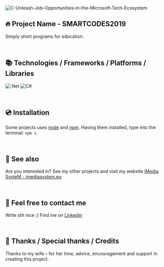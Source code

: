 ![C-Unleash-Job-Opportunities-in-the-Microsoft-Tech-Ecosystem](https://github.com/user-attachments/assets/65cd4132-eb1a-4965-82a6-71bb53467ea4)

## 🔥 Project Name - SMARTCODES2019

Simply short programs for education.

&nbsp;

## 📚 Technologies / Frameworks / Platforms / Libraries

![.Net](https://img.shields.io/badge/.NET-5C2D91?style=for-the-badge&logo=.net&logoColor=white)
![C#](https://img.shields.io/badge/c%23-%23239120.svg?style=for-the-badge&logo=csharp&logoColor=white)

&nbsp;

## 💿 Installation

Some projects uses [node](https://nodejs.org/en/) and [npm](https://www.npmjs.com/). Having them installed, type into the terminal: `npm i`.

&nbsp;

## 🔗 See also

Are you interested in? See my other projects and visit my website [iMedia SysteM - imediasystem.eu](https://imediasystem.eu/)

&nbsp;

## 📝 Feel free to contact me
Write sth nice ;) Find me on [Linkedin](https://www.linkedin.com/in/krzysztof-graca-47698997/)

&nbsp;

## 👏 Thanks / Special thanks / Credits
Thanks to my wife – for her time, advice, encouragement and support in creating this project.
